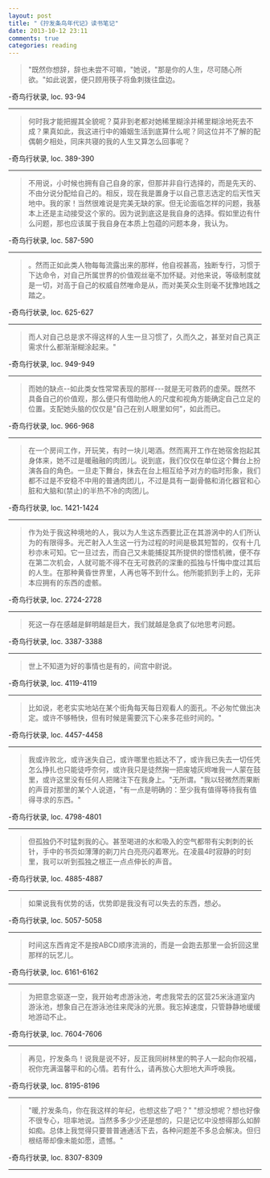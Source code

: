 ```yaml
---
layout: post
title: "《拧发条鸟年代记》读书笔记"
date: 2013-10-12 23:11
comments: true
categories: reading
---
```

> "既然你想辞，辞也未尝不可嘛，"她说，"那是你的人生，尽可随心所欲。"如此说罢，便只顾用筷子将鱼刺拨往盘边。

-奇鸟行状录, loc. 93-94
 
---------

>何时我才能把握其全貌呢？莫非到老都对她稀里糊涂并稀里糊涂地死去不成？果真如此，我这进行中的婚姻生活到底算什么呢？同这位并不了解的配偶朝夕相处，同床共寝的我的人生又算怎么回事呢？

-奇鸟行状录, loc. 389-390
 
---------

>不用说，小时候也拥有自己自身的家，但那并非自行选择的，而是先天的、不由分说分配给自己的。相反，现在我是置身于以自己意志选定的后天性天地中。我的家！当然很难说是完美无缺的家。但无论面临怎样的问题，我基本上还是主动接受这个家的。因为说到底这是我自身的选择。假如里边有什么问题，那也应该属于我自身在本质上包蕴的问题本身，我认为。

-奇鸟行状录, loc. 587-590
 
---------

>。然而正如此类人物每每流露出来的那样，他自视甚高，独断专行，习惯于下达命令，对自己所属世界的价值观丝毫不加怀疑。对他来说，等级制度就是一切，对高于自己的权威自然唯命是从，而对美芙众生则毫不犹豫地践之踏之。

-奇鸟行状录, loc. 625-627
 
---------
<!-- more -->

>而人对自己总是求不得这样的人生一旦习惯了，久而久之，甚至对自己真正需求什么都渐渐糊涂起来。"

-奇鸟行状录, loc. 949-949
 
---------

>而她的缺点--如此类女性常常表现的那样---就是无可救药的虚荣。既然不具备自己的价值观，那么便只有借助他人的尺度和视角方能确定自己立足的位置。支配她头脑的仅仅是"自己在别人眼里如何"，如此而已。

-奇鸟行状录, loc. 966-968
 
---------

>在一个房间工作，开玩笑，有时一块儿喝酒。然而离开工作在她宿舍抱起其身体来，她不过是暖融融的肉团儿。说到底，我们仅仅在单位这个舞台上扮演各自的角色。一旦走下舞台，抹去在台上相互给予对方的临时形象，我们都不过是不安稳不中用的普通肉团儿，不过是具有一副骨骼和消化器官和心脏和大脑和(禁止)的半热不冷的肉团儿。

-奇鸟行状录, loc. 1421-1424
 
---------

>作为处于我这种境地的人，我以为人生这东西要比正在其游涡中的人们所认为的有限得多。光芒射入人生这一行为过程的时间是极其短暂的，仅有十几秒亦未可知。它一旦过去，而自己又未能捕捉其所提供的憬悟机微，便不存在第二次机会，人就可能不得不在无可救药的深重的孤独与忏悔中度过其后的人生。在那种黄昏世界里，人再也等不到什么。他所能抓到手上的，无非本应拥有的东西的虚骸。

-奇鸟行状录, loc. 2724-2728
 
---------

>死这一存在感越是鲜明越是巨大，我们就越是急疯了似地思考问题。

-奇鸟行状录, loc. 3387-3388
 
---------

>世上不知道为好的事情也是有的，间宫中尉说。

-奇鸟行状录, loc. 4119-4119
 
---------

>比如说，老老实实地站在某个街角每天每日观看人的面孔。不必匆忙做出决定。或许不够畅快，但有时候是需要沉下心来多花些时间的。"

-奇鸟行状录, loc. 4457-4458
 
---------

>我或许败北，或许迷失自己，或许哪里也抵达不了，或许我已失去一切任凭怎么挣扎也只能徒呼奈何，或许我只是徒然掬一把废墟灰烬唯我一人蒙在鼓里，或许这里没有任何人把赌注下在我身上。"无所谓。"我以轻微然而果断的声音对那里的某个人说道，"有一点是明确的：至少我有值得等待我有值得寻求的东西。"

-奇鸟行状录, loc. 4798-4801
 
---------

>但孤独仍不时猛刺我的心。甚至喝进的水和吸入的空气都带有尖刺刺的长针，手中的书页如薄薄的剃刀片白亮亮闪着寒光。在凌晨4时寂静的时刻里，我可以听到孤独之根正一点点伸长的声音。

-奇鸟行状录, loc. 4885-4887
 
---------

>如果说我有优势的话，优势即是我没有可以失去的东西，想必。

-奇鸟行状录, loc. 5057-5058
 
---------

>时间这东西肯定不是按ABCD顺序流淌的，而是一会跑去那里一会折回这里那样的玩艺儿。

-奇鸟行状录, loc. 6161-6162
 
---------

>为把意念驱逐一空，我开始考虑游泳池，考虑我常去的区营25米泳道室内游泳池，想象自己在游泳池往来爬泳的光景。我忘掉速度，只管静静地缓缓地游动不止。

-奇鸟行状录, loc. 7604-7606
 
---------

>再见，拧发条鸟！说我是说不好，反正我同树林里的鸭子人一起向你祝福，祝你充满温馨平和的心情。若有什么，请再放心大胆地大声呼唤我。

-奇鸟行状录, loc. 8195-8196
 
---------

>"暖,拧发条鸟，你在我这样的年纪，也想这些了吧？" "想没想呢？想也好像不很专心，坦率地说。当然多多少少还是想的，只是记忆中没想得那么如醉如痴。总体上我觉得只要普普通通活下去，各种问题差不多总会解决。但归根结蒂却像未能如愿，遗憾。"

-奇鸟行状录, loc. 8307-8309
 
---------

